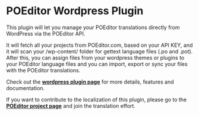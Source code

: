 POEditor Wordpress Plugin
=========================

This plugin will let you manage your POEditor translations directly from WordPress via the POEditor API.

It will fetch all your projects from POEditor.com, based on your API KEY, and it will scan your /wp-content/ folder for gettext language files (.po and .pot). After this, you can assign files from your wordpress themes or plugins to your POEditor language files and you can import, export or sync your files with the POEditor translations.

Check out the **[wordpress plugin page](http://wordpress.org/plugins/poeditor/)** for more details, features and documentation.

If you want to contribute to the localization of this plugin, please go to the **[POEditor project page](https://poeditor.com/join/project?hash=90c87a6885fac137e7810f31a1a5296f)** and join the translation effort.
